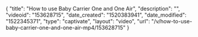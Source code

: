 {
    "title": "How to use Baby Carrier One and One Air",
    "description": "",
    "videoid": "153628715",
    "date_created": "1520383941",
    "date_modified": "1522345371",
    "type": "captivate",
    "layout": "video",
    "url": "\/v\/how-to-use-baby-carrier-one-and-one-air-mp4\/153628715"
}